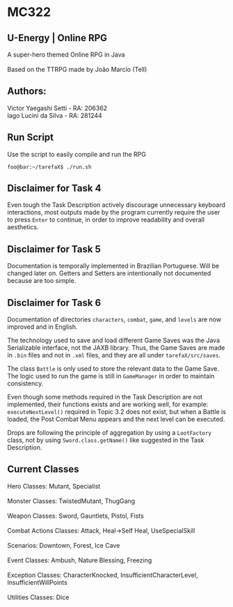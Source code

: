 # MC322
## U-Energy | Online RPG
A super-hero themed Online RPG in Java<br>
<br>
Based on the TTRPG made by João Marcio (Tell)

## Authors:
Victor Yaegashi Setti  - RA: 206362<br>
Iago Lucini da Silva   - RA: 281244<br>

## Run Script
Use the script to easily compile and run the RPG<br>
```console
foo@bar:~/tarefaX$ ./run.sh
```

## Disclaimer for Task 4
Even tough the Task Description actively discourage unnecessary keyboard interactions, most outputs made by the program currently require the user to press `Enter` to continue, in order to improve readability and overall aesthetics.

## Disclaimer for Task 5
Documentation is temporally implemented in Brazilian Portuguese. Will be changed later on.
Getters and Setters are intentionally not documented because are too simple.

## Disclaimer for Task 6
Documentation of directories `characters`, `combat`, `game`, and `levels` are now improved and in English.

The technology used to save and load different Game Saves was the Java Serializable interface, not the JAXB library. Thus, the Game Saves are made in `.bin` files and not in `.xml` files, and they are all under `tarefaX/src/saves`.

The class `Battle` is only used to store the relevant data to the Game Save. The logic used to run the game is still in `GameManager` in order to maintain consistency.

Even though some methods required in the Task Description are not implemented, their functions exists and are working well, for example: `executeNextLevel()` required in Topic 3.2 does not exist, but when a Battle is loaded, the Post Combat Menu appears and the next level can be executed.

Drops are following the principle of aggregation by using a `LootFactory` class, not by using `Sword.class.getName()` like suggested in the Task Description.

## Current Classes
Hero Classes: Mutant, Specialist<br>
<br>
Monster Classes: TwistedMutant, ThugGang<br>
<br>
Weapon Classes: Sword, Gauntlets, Pistol, Fists<br>
<br>
Combat Actions Classes: Attack, Heal->Self Heal, UseSpecialSkill<br>
<br>
Scenarios: Downtown, Forest, Ice Cave<br>
<br>
Event Classes: Ambush, Nature Blessing, Freezing<br>
<br>
Exception Classes: CharacterKnocked, InsufficientCharacterLevel, InsufficientWillPoints<br>
<br>
Utilities Classes: Dice<br>
<br>
